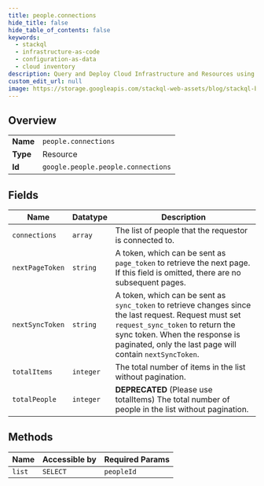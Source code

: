 ```yaml
---
title: people.connections
hide_title: false
hide_table_of_contents: false
keywords:
  - stackql
  - infrastructure-as-code
  - configuration-as-data
  - cloud inventory
description: Query and Deploy Cloud Infrastructure and Resources using SQL
custom_edit_url: null
image: https://storage.googleapis.com/stackql-web-assets/blog/stackql-blog-post-featured-image.png
---
```

  
    

## Overview
<table><tbody>
<tr><td><b>Name</b></td><td><code>people.connections</code></td></tr>
<tr><td><b>Type</b></td><td>Resource</td></tr>
<tr><td><b>Id</b></td><td><code>google.people.people.connections</code></td></tr>
</tbody></table>

## Fields
| Name | Datatype | Description |
| ---- | -------- | ----------- |
| `connections` | `array` | The list of people that the requestor is connected to. |
| `nextPageToken` | `string` | A token, which can be sent as `page_token` to retrieve the next page. If this field is omitted, there are no subsequent pages. |
| `nextSyncToken` | `string` | A token, which can be sent as `sync_token` to retrieve changes since the last request. Request must set `request_sync_token` to return the sync token. When the response is paginated, only the last page will contain `nextSyncToken`. |
| `totalItems` | `integer` | The total number of items in the list without pagination. |
| `totalPeople` | `integer` | **DEPRECATED** (Please use totalItems) The total number of people in the list without pagination. |
## Methods
| Name | Accessible by | Required Params |
| ---- | ------------- | --------------- |
| `list` | `SELECT` | `peopleId` |
